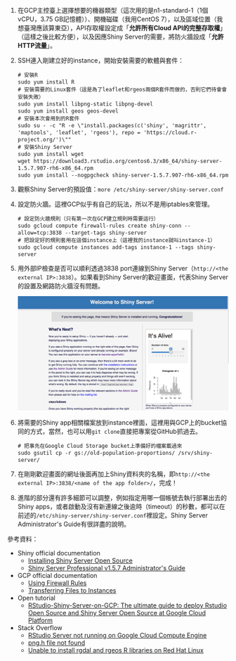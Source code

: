 1. 在GCP主控臺上選擇想要的機器類型（這次用的是n1-standard-1（1個vCPU，3.75 GB記憶體））、開機磁碟（我用CentOS 7），以及區域位置（我想臺灣應該算東亞），API存取權設定成「__允許所有Cloud API的完整存取權__」（這樣之後比較方便），以及因應Shiny Server的需要，將防火牆設成「__允許HTTP流量__」。
2. SSH連入剛建立好的instance，開始安裝需要的軟體與套件：
    
    ```shell
    # 安裝R
    sudo yum install R
    # 安裝需要的Linux套件（這是為了leaflet和rgeos兩個R套件而做的，否則它們待會會安裝失敗）
    sudo yum install libpng-static libpng-devel
    sudo yum install geos geos-devel
    # 安裝本次會用到的R套件
    sudo su - -c "R -e \"install.packages(c('shiny', 'magrittr', 'maptools', 'leaflet', 'rgeos'), repo = 'https://cloud.r-project.org/')\""
    # 安裝Shiny Server
    sudo yum install wget
    wget https://download3.rstudio.org/centos6.3/x86_64/shiny-server-1.5.7.907-rh6-x86_64.rpm
    sudo yum install --nogpgcheck shiny-server-1.5.7.907-rh6-x86_64.rpm
    ```

3. 觀察Shiny Server的預設值：`more /etc/shiny-server/shiny-server.conf`
4. 設定防火牆。這裡GCP似乎有自己的玩法，所以不是用iptables來管理。

    ```shell
    # 設定防火牆規則（只有第一次在GCP建立規則時需要這行）
    sudo gcloud compute firewall-rules create shiny-conn --allow=tcp:3838 --target-tags shiny-server
    # 把設定好的規則套用在這個instance上（這裡我的instance就叫instance-1）
    sudo gcloud compute instances add-tags instance-1 --tags shiny-server
    ```

5. 用外部IP檢查是否可以順利透過3838 port連線到Shiny Server（`http://<the external IP>:3838`）。如果看到Shiny Server的歡迎畫面，代表Shiny Server的設置及網路防火牆沒有問題。

    ![alt text][welcome]

[welcome]: shiny_server_welcome.png "Welcome to Shiny Server!"

6. 將需要的Shiny app相關檔案放到instance裡面，這裡用與GCP上的bucket協同的方式，當然，也可以用`git clone`直接把專案從GitHub抓過去。

    ```shell
    # 把事先在Google Cloud Storage bucket上準備好的檔案載過來
    sudo gsutil cp -r gs://old-population-proportions/ /srv/shiny-server/
    ```

7. 在剛剛歡迎畫面的網址後面再加上Shiny資料夾的名稱，即`http://<the external IP>:3838/<name of the app folder>/`，完成！
8. 進階的部分還有許多細節可以調整，例如指定用哪一個帳號去執行部署出去的Shiny apps，或者啟動及沒有新連線之後逾時（timeout）的秒數，都可以在前述的`/etc/shiny-server/shiny-server.conf`裡設定。Shiny Server Administrator's Guide有很詳盡的說明。

參考資料：

- Shiny official documentation
    - [Installing Shiny Server Open Source](https://www.rstudio.com/products/shiny/download-server/)
    - [Shiny Server Professional v1.5.7 Administrator's Guide](http://docs.rstudio.com/shiny-server/)
- GCP official documentation
    - [Using Firewall Rules](https://cloud.google.com/vpc/docs/using-firewalls)
    - [Transferring Files to Instances](https://cloud.google.com/compute/docs/instances/transfer-files)
- Open tutorial
    - [RStudio-Shiny-Server-on-GCP: The ultimate guide to deploy Rstudio Open Source and Shiny Server Open Source at Google Cloud Platform](https://github.com/paeselhz/RStudio-Shiny-Server-on-GCP/)
- Stack Overflow
    - [RStudio Server not running on Google Cloud Compute Engine](https://stackoverflow.com/questions/44914643/rstudio-server-not-running-on-google-cloud-compute-engine)
    - [png.h file not found](https://stackoverflow.com/questions/36674667/png-h-file-not-found-linux/)
    - [Unable to install rgdal and rgeos R libraries on Red Hat Linux](https://stackoverflow.com/questions/21683138/unable-to-install-rgdal-and-rgeos-r-libraries-on-red-hat-linux/)
